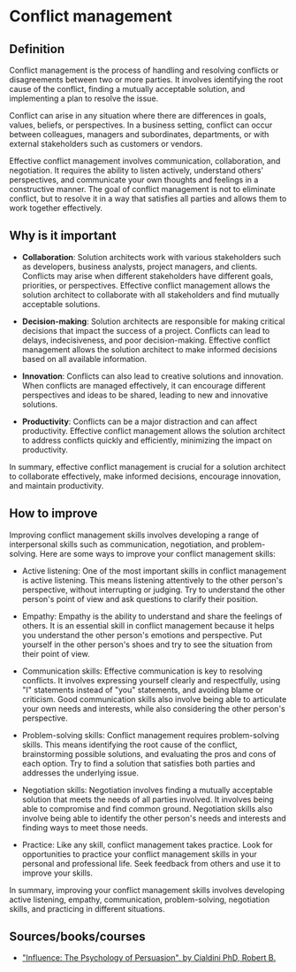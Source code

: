 # Conflict management

## Definition

Conflict management is the process of handling and resolving conflicts or disagreements between two or more parties. It involves identifying the root cause of the conflict, finding a mutually acceptable solution, and implementing a plan to resolve the issue.

Conflict can arise in any situation where there are differences in goals, values, beliefs, or perspectives. In a business setting, conflict can occur between colleagues, managers and subordinates, departments, or with external stakeholders such as customers or vendors.

Effective conflict management involves communication, collaboration, and negotiation. It requires the ability to listen actively, understand others' perspectives, and communicate your own thoughts and feelings in a constructive manner. The goal of conflict management is not to eliminate conflict, but to resolve it in a way that satisfies all parties and allows them to work together effectively.

## Why is it important

- **Collaboration**: Solution architects work with various stakeholders such as developers, business analysts, project managers, and clients. Conflicts may arise when different stakeholders have different goals, priorities, or perspectives. Effective conflict management allows the solution architect to collaborate with all stakeholders and find mutually acceptable solutions.

- **Decision-making**: Solution architects are responsible for making critical decisions that impact the success of a project. Conflicts can lead to delays, indecisiveness, and poor decision-making. Effective conflict management allows the solution architect to make informed decisions based on all available information.

- **Innovation**: Conflicts can also lead to creative solutions and innovation. When conflicts are managed effectively, it can encourage different perspectives and ideas to be shared, leading to new and innovative solutions.

- **Productivity**: Conflicts can be a major distraction and can affect productivity. Effective conflict management allows the solution architect to address conflicts quickly and efficiently, minimizing the impact on productivity.

In summary, effective conflict management is crucial for a solution architect to collaborate effectively, make informed decisions, encourage innovation, and maintain productivity.

## How to improve

Improving conflict management skills involves developing a range of interpersonal skills such as communication, negotiation, and problem-solving. Here are some ways to improve your conflict management skills:

- Active listening: One of the most important skills in conflict management is active listening. This means listening attentively to the other person's perspective, without interrupting or judging. Try to understand the other person's point of view and ask questions to clarify their position.

- Empathy: Empathy is the ability to understand and share the feelings of others. It is an essential skill in conflict management because it helps you understand the other person's emotions and perspective. Put yourself in the other person's shoes and try to see the situation from their point of view.

- Communication skills: Effective communication is key to resolving conflicts. It involves expressing yourself clearly and respectfully, using "I" statements instead of "you" statements, and avoiding blame or criticism. Good communication skills also involve being able to articulate your own needs and interests, while also considering the other person's perspective.

- Problem-solving skills: Conflict management requires problem-solving skills. This means identifying the root cause of the conflict, brainstorming possible solutions, and evaluating the pros and cons of each option. Try to find a solution that satisfies both parties and addresses the underlying issue.

- Negotiation skills: Negotiation involves finding a mutually acceptable solution that meets the needs of all parties involved. It involves being able to compromise and find common ground. Negotiation skills also involve being able to identify the other person's needs and interests and finding ways to meet those needs.

- Practice: Like any skill, conflict management takes practice. Look for opportunities to practice your conflict management skills in your personal and professional life. Seek feedback from others and use it to improve your skills.

In summary, improving your conflict management skills involves developing active listening, empathy, communication, problem-solving, negotiation skills, and practicing in different situations.

## Sources/books/courses

- ["Influence: The Psychology of Persuasion", by Cialdini PhD, Robert B.](https://amzn.to/2Z7VNwP)
